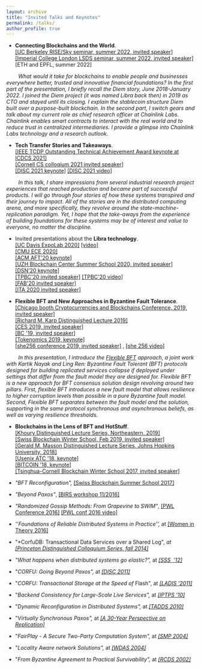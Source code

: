 ```yaml
---
layout: archive
title: "Invited Talks and Keynotes"
permalink: /talks/
author_profile: true
---
```


-   **Connecting Blockchains and the World**.<br>
[[UC Berkeley RISE/Sky seminar, summer 2022, invited speaker]](https://rise.cs.berkeley.edu/events/)<br>
 [[Imperial College London LSDS seminar, summer 2022, invited speaker]](https://lsds.doc.ic.ac.uk/seminars)<br>
 [ETH and EPFL, summer 2022]


&emsp;&emsp; _What would it take for blockchains to enable people and businesses everywhere better, trusted and innovative financial foundations?
In the first part of the presentation, I briefly recall the Diem story, June 2018-January 2022. I joined the Diem project (it was named Libra back then) in 2019 as CTO and stayed until its closing. I explain the stablecoin structure Diem built over a purpose-built blockchain.
In the second part, I switch gears and talk about my current role as chief research officer at Chainlink Labs. Chainlink enables smart contracts to interact with the real world and to reduce trust in centralized intermediaries. I provide a glimpse into Chainlink Labs technology and a research outlook._

-   **Tech Transfer Stories and Takeaways**. <br>
[[IEEE TCDP Outstanding Technical Achievement Award keynote at ICDCS 2021]](https://icdcs2021.us/keynotes.html) <br>
[[Cornell CS colloqium 2021 invited speaker]](https://www.cs.cornell.edu/content/tech-transfer-stories-and-takeaways) <br>
[[DISC 2021 keynote]](http://www.disc-conference.org/wp/disc2021/program/) [[DISC 2021 video]](https://www.youtube.com/watch?v=9RRUQHymcJA)

&emsp;&emsp; _In this talk, I share impressions from several industrial research project experiences that reached
production and became part of successful products. I will go through four stories of how these
systems transpired and their journey to impact. All of the stories are in the distributed computing
arena, and more specifically, they revolve around the state-machine-replication paradigm. Yet, I
hope that the take-aways from the experience of building foundations for these systems may be of
interest and value to everyone, no matter the discipline._


-   Invited presentations about the **Libra technology**. <br>
[[UC Davis ExpoLab 2020]](https://expolab.org/ecs189f-fall-2020/speakers.html) [[video]](https://www.youtube.com/watch?v=WR7K3adIqbI&feature=youtu.be&ab_channel=ExpoLabatUCDavis)<br>
[[CMU ECE 2020]](https://ece.hosted.panopto.com/Panopto/Pages/Viewer.aspx?id=83b2040d-b937-4889-831e-ac6401292548)<br>
[[ACM AFT'20 keynote]](https://aft.acm.org/program-2020)<br>
[[UZH Blockchain Center Summer School 2020, invited speaker]](https://www.blockchain.uzh.ch/events/summer-school-deep-dive-into-blockchain/)<br>
[[DSN'20 keynote]](https://dsn2020.webs.upv.es/final-program/keynotes/)<br>
[[TPBC'20  invited speaker]](https://eventum.upf.edu/51585/detail/theory-and-practice-of-blockchains-online-weekly-seminar-series-.html) [[TPBC'20 video]](https://www.youtube.com/watch?v=S9oPB9j-UZU&feature=youtu.be)<br>
[[FAB'20 invited speaker]](https://scfab.github.io/2020/index.html)<br>
[[ITA 2020 invited speaker]](https://ita.ucsd.edu/ws/schedule2020/#d_5) 

- **Flexible BFT and New Approaches in Byzantine Fault Tolerance**.<br>
[[Chicago booth Cryptocurrencies and Blockchains Conference, 2019, invited speaker]](https://bfi.uchicago.edu/event/cryptocurrencies-and-blockchains-conference/)<br>
[[Richard M. Karp Distinguished Lecture 2019]](https://simons.berkeley.edu/rmklectures2019-fall-3)<br>
[[CES 2019, invited speaker]](https://cryptoeconomicsystems.pubpub.org/)<br>
[[BC '19, invited speaker]](https://crypto.iacr.org/2019/affevents/blockchain/page.html)<br>
[[Tokenomics 2019, keynote]](http://tokenomics2019.org/infoattendees/invitedspeakers)<br>
[[she256 conference 2019, invited speaker]](https://www.recolor.io/) , [[she 256 video]](https://youtu.be/4np_2K8WNPU?t=4297)

&emsp;&emsp; _In this presentation, I introduce the 
[Flexible BFT](https://arxiv.org/abs/1904.10067)
approach, a joint work with Kartik Nayak and Ling Ren:
Byzantine Fault Tolerant (BFT) protocols designed for building replicated services collapse
if deployed under settings that differ from the fault model they are designed for.
Flexible BFT is a new approach for BFT consensus solution design revolving around
two pillars. First, flexible BFT introduces a new fault model that allows
resilience to higher corruption levels than possible in a pure Byzantine fault model.
Second, Flexible BFT separates between the fault model and the solution,
supporting in the same protocol synchronous and asynchronous beliefs, as well as varying resilience thresholds._

-   **Blockchains in the Lens of BFT and HotStuff**.<br>
[[Khoury Distinguished Lecture Series, Northeastern, 2019]](https://www.khoury.northeastern.edu/event/distinguished-speaker-blockchains-in-the-lens-of-bft/)<br>
[[Swiss Blockchain Winter School, Feb 2019, invited speaker]](https://blockchainschool.epfl.ch/)<br>
[[Gerald M. Masson Distinguished Lecture Series, Johns Hopkins University, 2018]](https://www.cs.jhu.edu/news-events/gerald-m-masson-distinguished-lecture-series/) <br>
[[Usenix ATC '18, keynote]](https://www.usenix.org/conference/atc18/presentation/malkhi) <br>
[[BITCOIN '18, keynote]](https://fc18.ifca.ai/bitcoin/index.html)<br> 
[[Tsinghua-Cornell Blockchain Winter School 2017, invited speaker]](http://iiis.tsinghua.edu.cn/en/show-6611-1.html)

-   *"BFT Reconfiguration",* [[Swiss Blockchain Summer School 2017]](https://blockchain-summer.epfl.ch/)
-   *"Beyond Paxos"*, [[BIRS workshop 11/2016]](http://www.birs.ca/events/2016/5-day-workshops/16w5152/videos/watch/201611290900-Malkhi.html)
-   *"Randomized Gossip Methods: From Grapevine to SWIM"*, 
[[PWL Conference 2016]](http://pwlconf.org)
[[PWL conf 2016 video]](https://youtu.be/Gxf5glthqrk?list=PLGRqfvsPiRShwIXMA5P3WR_9LgBOAdvw4) 

-   *''Foundations of Reliable Distributed Systems in Practice'',* at [[Women in Theory 2016]](https://womenintheory.wordpress.com/)
-   "*CorfuDB: Transactional Data Services over a Shared Log", *at [[Princeton Distinguished Colloquium Series, fall 2014]](https://www.cs.princeton.edu/events/event/corfudb-transactional-data-services-over-shared-log)*
-   *"What happens when distributed systems go elastic?",* at *[[SSS  '12]](https://cs.uwaterloo.ca/conferences/sss2012/index.html)*
-   "*CORFU: Going Beyond Paxos",* at *[[DISC 2011]](http://disc2011.dis.uniroma1.it/keynote.php?lang=eng)*
-   "*CORFU: Transactional Storage at the Speed of* Flash", at *[[LADIS '2011]](http://ladisworkshop.org/node/12)*
-   "*Backend Consistency for Large-Scale Live Services",* at *[[IPTPS '10]](http://www.usenix.org/events/iptps10/)*
-   "*Dynamic Reconfiguration in Distributed Systems",* at *[[TADDS 2010]](http://ccom.uprrp.edu/DISC2010/workshops.html)*
-   "*Virtually Synchronous Paxos",* at *[[A 30-Year Perspective on Replication]](http://www.inf.usi.ch/30YearsOfReplication/program.html)*
-   "*FairPlay - A Secure Two-Party Computation System",* at *[[SMP 2004]](http://www.zurich.ibm.com/~cca/smp2004/)*
-   "*Locality Aware network Solutions",* at *[[WDAS 2004]](http://lsirwww.epfl.ch/wdas2004/)*
-   "*From Byzantine Agreement to Practical Survivability",* at *[[RCDS 2002]](http://www.jaist.ac.jp/~defago/RCDS_2002/)*

